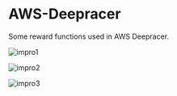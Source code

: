 # AWS-Deepracer
Some reward functions used in AWS Deepracer.

![impro1](https://user-images.githubusercontent.com/58734009/203851484-995ea9ff-26be-462f-8cfc-3705ac347da9.jpg)

![impro2](https://user-images.githubusercontent.com/58734009/203851492-e9084b7c-f39d-4e6f-8284-76789a5da725.png)

![impro3](https://user-images.githubusercontent.com/58734009/203851507-19a4c2da-46b1-401c-9cdd-9f1de2fff291.png)

